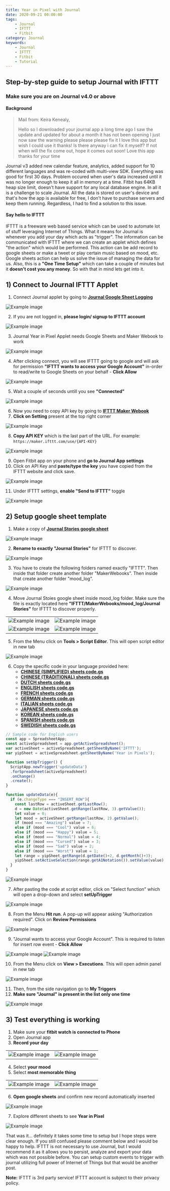 ```yaml
---
title: Year in Pixel with Journal
date: 2020-09-21 00:00:00
tags:
    - Journal
    - IFTTT
    - Fitbit
category: Journal
keywords:
    - Journal
    - IFTTT
    - Fitbit
    - Tutorial
---
```

## Step-by-step guide to setup Journal with IFTTT
### Make sure you are on Journal v4.0 or above

#### Background

> Mail from: Keira Kenealy,
>
> Hello so I downloaded your journal app a long time ago I saw the update and updated for about a month it has not been opening I just now saw the warning please please please fix it I love this app but wish I could use it thanks! Is there anyway i can fix it myself? If not when will the fix come out, hope it comes out soon!
> Love this app thanks for your time

Journal v3 added new calendar feature, analytics, added support for 10 different languages and was re-coded with multi-view SDK. Everything was good for first 30 days. Problem occured when user's data increased until it was no longer enough to keep it all in memory at a time. Fitbit has 64KB heap size limit, doesn't have support for any local database engine. In all it is a challenge to scale Journal. All the data is stored on user's device and that's how the app is available for free, I don't have to purchase servers and keep them running. Regardless, I had to find a solution to this issue.


#### Say hello to IFTTT

IFTTT is a freeware web based service which can be used to automate lot of stuff leveraging Internet of Things. What it means for Journal is whenever you add your day which acts as "trigger". The information can be communicated with IFTTT where we can create an applet which defines "the action" which would be performed. This action can be add record to google sheets or make a tweet or play certain music based on mood, etc. Google sheets action can help us solve the issue of managing the data for us. Also, this is a **"One Time Setup"** which can take a couple of minutes but it **doesn't cost you any money**. So with that in mind lets get into it.

## 1) Connect to Journal IFTTT Applet 
1. Connect Journal applet by going to **[Journal Google Sheet Logging](https://ifttt.com/applets/qx5mK2Sa)**

![Example image](/blog/img/1.png)

2. If you are not logged in, **please login/ signup to IFTTT account**

![Example image](/blog/img/2.png)

3. Journal Year in Pixel Applet needs Google Sheets and Maker Webook to work

![Example image](/blog/img/4.png)

4. After clicking connect, you will see IFTTT going to google and will ask for permission __"IFTTT wants to access your Google Account"__ in-order to read/write to Google Sheets on your behalf - **Click Allow**

![Example image](/blog/img/5.png)

5. Wait a couple of seconds untill you see **"Connected"**

![Example image](/blog/img/9.png)

6. Now you need to copy API key by going to **[IFTTT Maker Webook](https://ifttt.com/maker_webhooks)**
7. **Click on Setting** present at the top right corner

![Example image](/blog/img/11.png)

8. **Copy API KEY** which is the last part of the URL. For example: 
```https://maker.ifttt.com/use/{API-KEY}```

![Example image](/blog/img/13.png)

9. Open Fitbit app on your phone and **go to Journal App settings**
10. Click on API Key and **paste/type the key** you have copied from the IFTTT website and click save.

![Example image](/blog/img/15.png)

11. Under IFTTT settings, **enable "Send to IFTTT"** toggle

![Example image](/blog/img/16.png)

## 2) Setup google sheet template
1. Make a copy of **[Journal Stories google sheet](https://www.google.com/url?q=https://docs.google.com/spreadsheets/d/1bIL64_YKdZj1kya-PvUZ96bLhh7sKHUXAyuXQmoWcOc/copy)**

![Example image](/blog/img/17.png)

2. **Rename to exactly "Journal Stories"** for IFTTT to discover.

![Example image](/blog/img/19.png)

3. You have to create the following folders named exactly "IFTTT". Then inside that folder create another folder "MakerWebooks". Then inside that create another folder "mood_log".

![Example image](/blog/img/20.png)

4. Move Journal Stoies google sheet inside mood_log folder. Make sure the file is exactly located here **"IFTTT/MakerWebooks/mood_log/Journal Stories"** for IFTTT to discover properly.

| | |
------------------------- | -------------------------
| ![Example image](/blog/img/21.png) | ![Example image](/blog/img/22.png) |
| ![Example image](/blog/img/23.png) | ![Example image](/blog/img/24.png) |

5. From the  Menu click on **Tools > Script Editor**. This will open script editor in new tab

![Example image](/blog/img/25.png)

6. Copy the specific code in your language provided here:
    + **[CHINESE (SIMPLIFIED) sheets code.gs](https://gist.github.com/itsnikhil/69c3478f19e9cc33e96659a90f27d458#file-chinese_simple_journal_ifttt_sheets_code-gs)**
    + **[CHINESE (TRADITIONAL) sheets code.gs](https://gist.github.com/itsnikhil/69c3478f19e9cc33e96659a90f27d458#file-chinese_traditional_journal_ifttt_sheets_code-gs)**
    + **[DUTCH sheets code.gs](https://gist.github.com/itsnikhil/69c3478f19e9cc33e96659a90f27d458#file-dutch_journal_ifttt_sheets_code-gs)**
    + **[ENGLISH sheets code.gs](https://gist.github.com/itsnikhil/69c3478f19e9cc33e96659a90f27d458#file-english_journal_ifttt_sheets_code-gs)**
    + **[FRENCH sheets code.gs](https://gist.github.com/itsnikhil/69c3478f19e9cc33e96659a90f27d458#file-french_journal_ifttt_sheets_code-gs)**
    + **[GERMAN sheets code.gs](https://gist.github.com/itsnikhil/69c3478f19e9cc33e96659a90f27d458#file-german_journal_ifttt_sheets_code-gs)**
    + **[ITALIAN sheets code.gs](https://gist.github.com/itsnikhil/69c3478f19e9cc33e96659a90f27d458#file-italian_journal_ifttt_sheets_code-gs)**
    + **[JAPANESE sheets code.gs](https://gist.github.com/itsnikhil/69c3478f19e9cc33e96659a90f27d458#file-japanese_journal_ifttt_sheets_code-gs)**
    + **[KOREAN sheets code.gs](https://gist.github.com/itsnikhil/69c3478f19e9cc33e96659a90f27d458#file-korean_journal_ifttt_sheets_code-gs)**
    + **[SPANISH sheets code.gs](https://gist.github.com/itsnikhil/69c3478f19e9cc33e96659a90f27d458#file-spanish_journal_ifttt_sheets_code-gs)**
    + **[SWEDISH sheets code.gs](https://gist.github.com/itsnikhil/69c3478f19e9cc33e96659a90f27d458#file-swedish_journal_ifttt_sheets_code-gs)**

```js
// Sample code for English users
const app = SpreadsheetApp;
const activeSpreadsheet = app.getActiveSpreadsheet();
var activeSheet = activeSpreadsheet.getSheetByName('IFTTT');
var yipSheet = activeSpreadsheet.getSheetByName('Year in Pixels');

function setUpTrigger() {
  ScriptApp.newTrigger('updateData')
  .forSpreadsheet(activeSpreadsheet)
  .onChange()
  .create();
}

function updateData(e){
  if (e.changeType === "INSERT_ROW"){
    const lastRow = activeSheet.getLastRow();
    d = new Date(activeSheet.getRange(lastRow, 3).getValue());
    let value = 0;
    let mood = activeSheet.getRange(lastRow, 2).getValue();
    if (mood === "Amazing") value = 7;
    else if (mood === "Cool") value = 6;
    else if (mood === "Happy") value = 5;
    else if (mood === "Normal") value = 4;
    else if (mood === "Cursed") value = 3;
    else if (mood === "Sad") value = 2;
    else if (mood === "Worst") value = 1;
    let range = yipSheet.getRange(d.getDate()+2, d.getMonth()+3);
    yipSheet.setActiveSelection(range.getA1Notation()).setValue(value);
  }
}
```

![Example image](/blog/img/26.png)

7. After pasting the code at script editor, click on "Select function" which will open a drop-down and select **setUpTrigger**

![Example image](/blog/img/27.png)

8. From the Menu **Hit run**. A pop-up will appear asking "Authorization required". Click on **Review Permissions** 

![Example image](/blog/img/28.png)

9. "Journal wants to access your Google Account". This is required to listen for insert row event - **Click Allow**

![Example image](/blog/img/29.png)
![Example image](/blog/img/31.png)

10. From the Menu click on **View > Executions**. This will open admin panel in new tab

![Example image](/blog/img/32.png)

11. Then, from the side navigation go to **My Triggers**
12. **Make sure "Journal" is present in the list only one time**

![Example image](/blog/img/34.png)

## 3) Test everything is working
1. Make sure your **fitbit watch is connected to Phone**
2. Open Journal app
3. **Record your day**

| | |
------------------------- | -------------------------
| ![Example image](/blog/img/35.png) | ![Example image](/blog/img/36.png) |

4. Select **your mood**
5. Select **most memorable thing**

| | |
------------------------- | -------------------------
| ![Example image](/blog/img/37.png) | ![Example image](/blog/img/38.png) |

6. **Open google sheets** and confirm new record automatically inserted

![Example image](/blog/img/39.png)

7. Explore different sheets to see **Year in Pixel**

![Example image](/blog/img/40.png)


That was it... definitely it takes some time to setup but I hope steps were clear enough. If you still confused please comment below and I would be happy to help. IFTTT is not necessary to use Journal, but I would recommend it as it allows you to persist, analyze and export your data which was not possible before. 
You can setup custom events to trigger with journal utilizing full power of Internet of Things but that would be another post.

**Note:** IFTTT is 3rd party service! IFTTT account is subject to their privacy policy.